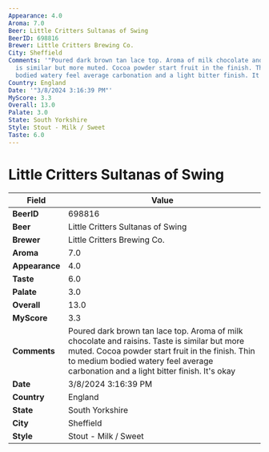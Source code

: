 ```yaml
---
Appearance: 4.0
Aroma: 7.0
Beer: Little Critters Sultanas of Swing
BeerID: 698816
Brewer: Little Critters Brewing Co.
City: Sheffield
Comments: '"Poured dark brown tan lace top. Aroma of milk chocolate and raisins. Taste
  is similar but more muted. Cocoa powder start fruit in the finish. Thin to medium
  bodied watery feel average carbonation and a light bitter finish. It''s okay "'
Country: England
Date: '"3/8/2024 3:16:39 PM"'
MyScore: 3.3
Overall: 13.0
Palate: 3.0
State: South Yorkshire
Style: Stout - Milk / Sweet
Taste: 6.0
---
```


# Little Critters Sultanas of Swing

| Field         | Value |
|---------------|-------|
| **BeerID** | 698816 |
| **Beer** | Little Critters Sultanas of Swing |
| **Brewer** | Little Critters Brewing Co. |
| **Aroma** | 7.0 |
| **Appearance** | 4.0 |
| **Taste** | 6.0 |
| **Palate** | 3.0 |
| **Overall** | 13.0 |
| **MyScore** | 3.3 |
| **Comments** | Poured dark brown tan lace top. Aroma of milk chocolate and raisins. Taste is similar but more muted. Cocoa powder start fruit in the finish. Thin to medium bodied watery feel average carbonation and a light bitter finish. It's okay  |
| **Date** | 3/8/2024 3:16:39 PM |
| **Country** | England |
| **State** | South Yorkshire |
| **City** | Sheffield |
| **Style** | Stout - Milk / Sweet |
